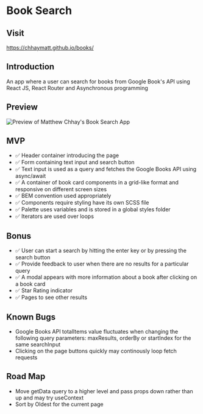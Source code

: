 # Book Search

## Visit

https://chhaymatt.github.io/books/

## Introduction

An app where a user can search for books from Google Book's API using React JS, React Router and Asynchronous programming

## Preview

![Preview of Matthew Chhay's Book Search App](https://i.imgur.com/7q2RrIh.png)

## MVP

-   ✅ Header container introducing the page
-   ✅ Form containing text input and search button
-   ✅ Text input is used as a query and fetches the Google Books API using async/await
-   ✅ A container of book card components in a grid-like format and responsive on different screen sizes
-   ✅ BEM convention used appropriately
-   ✅ Components require styling have its own SCSS file
-   ✅ Palette uses variables and is stored in a global styles folder
-   ✅ Iterators are used over loops

## Bonus

-   ✅ User can start a search by hitting the enter key or by pressing the search button
-   ✅ Provide feedback to user when there are no results for a particular query
-   ✅ A modal appears with more information about a book after clicking on a book card
-   ✅ Star Rating indicator
-   ✅ Pages to see other results

## Known Bugs

-   Google Books API totalItems value fluctuates when changing the following query parameters: maxResults, orderBy or startIndex for the same searchInput
-   Clicking on the page buttons quickly may continously loop fetch requests

## Road Map

-   Move getData query to a higher level and pass props down rather than up and may try useContext
-   Sort by Oldest for the current page
